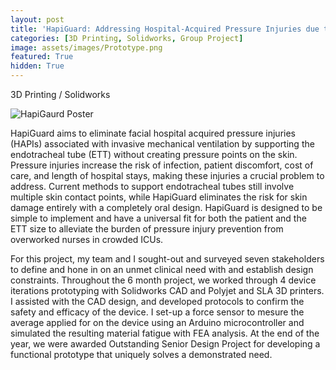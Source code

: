 ```yaml
---
layout: post
title: 'HapiGuard: Addressing Hospital-Acquired Pressure Injuries due to Mechanical Ventilation'
categories: [3D Printing, Solidworks, Group Project]
image: assets/images/Prototype.png
featured: True
hidden: True
---
```


3D Printing / Solidworks

![HapiGaurd Poster](https://algarv.github.io/Portfolio/assets/images/HapiGaurd.jpg)

HapiGuard aims to eliminate facial hospital acquired pressure injuries (HAPIs) associated with invasive mechanical ventilation by supporting the endotracheal tube (ETT) without creating pressure points on the skin. Pressure injuries increase the risk of infection, patient discomfort, cost of care, and length of hospital stays, making these injuries a crucial problem to address. Current methods to support endotracheal tubes still involve multiple skin contact points, while  HapiGuard eliminates the risk for skin damage entirely with a completely oral design. HapiGuard is designed to be simple to implement and have a universal fit for both the patient and the ETT size to alleviate the burden of pressure injury prevention from overworked nurses in crowded ICUs.

For this project, my team and I sought-out and surveyed seven stakeholders to define and hone in on an unmet clinical need with and establish design constraints. Throughout the 6 month project, we worked through 4 device iterations prototyping with Solidworks CAD and Polyjet and SLA 3D printers. I assisted with the CAD design, and developed protocols to confirm the safety and efficacy of the device. I set-up a force sensor to mesure the average applied for on the device using an Arduino microcontroller and simulated the resulting material fatigue with FEA analysis. At the end of the year, we were awarded Outstanding Senior Design Project for developing a functional prototype that uniquely solves a demonstrated need.

